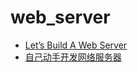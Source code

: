 # web_server

- [Let’s Build A Web Server](https://ruslanspivak.com/lsbaws-part1/)
- [自己动手开发网络服务器](http://codingpy.com/article/build-a-simple-web-server-part-one/)
